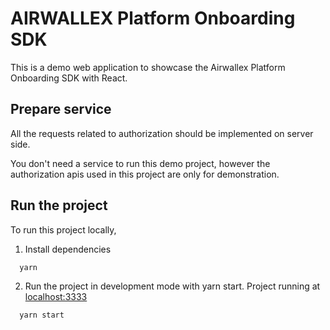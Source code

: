 # AIRWALLEX Platform Onboarding SDK

This is a demo web application to showcase the Airwallex Platform Onboarding SDK with React.

## Prepare service
All the requests related to authorization should be implemented on server side.

You don't need a service to run this demo project, however the authorization apis used in this project are only for demonstration.

## Run the project

To run this project locally,

1. Install dependencies
```bash
  yarn
```

2. Run the project in development mode with yarn start. Project running at [localhost:3333](localhost:3333)
```bash
  yarn start
```
